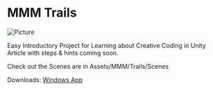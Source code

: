 # MMM Trails
![Picture](http://zippy.gfycat.com/WaryDisastrousGalapagospenguin.gif)

Easy Introductory Project for Learning about Creative Coding in Unity
Article with steps & hints coming soon. 

Check out the Scenes are in Assets/MMM/Trails/Scenes

Downloads: [Windows App](https://github.com/momo-the-monster/workshop-trails/releases/download/v0.1-alpha/PDXCC_Win_Workshop.zip)
